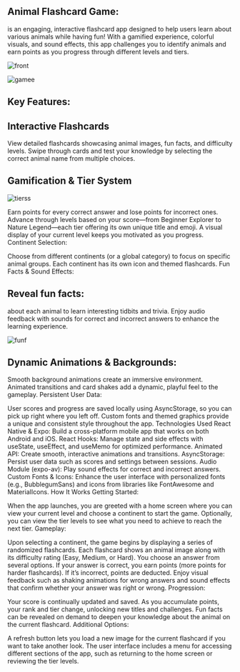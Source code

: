 ## Animal Flashcard Game:

is an engaging, interactive flashcard app designed to help users learn about various animals while having fun! With a gamified experience, colorful visuals, and sound effects, this app challenges you to identify animals and earn points as you progress through different levels and tiers.

![front](https://github.com/user-attachments/assets/d1a61d83-9f5e-47e0-b76e-907c274c6af8)

![gamee](https://github.com/user-attachments/assets/092f350d-d128-4984-bc29-94fcde78aa67)

## Key Features:

## Interactive Flashcards
View detailed flashcards showcasing animal images, fun facts, and difficulty levels.
Swipe through cards and test your knowledge by selecting the correct animal name from multiple choices.

## Gamification & Tier System

![tierss](https://github.com/user-attachments/assets/82f57513-d2be-442c-ab96-676e1e29312a)

Earn points for every correct answer and lose points for incorrect ones.
Advance through levels based on your score—from Beginner Explorer to Nature Legend—each tier offering its own unique title and emoji.
A visual display of your current level keeps you motivated as you progress.
Continent Selection:

Choose from different continents (or a global category) to focus on specific animal groups.
Each continent has its own icon and themed flashcards.
Fun Facts & Sound Effects:

## Reveal fun facts:

about each animal to learn interesting tidbits and trivia.
Enjoy audio feedback with sounds for correct and incorrect answers to enhance the learning experience.

![funf](https://github.com/user-attachments/assets/11b62e10-49ba-4417-9330-d9add6010b4c)


## Dynamic Animations & Backgrounds:

Smooth background animations create an immersive environment.
Animated transitions and card shakes add a dynamic, playful feel to the gameplay.
Persistent User Data:

User scores and progress are saved locally using AsyncStorage, so you can pick up right where you left off.
Custom fonts and themed graphics provide a unique and consistent style throughout the app.
Technologies Used
React Native & Expo: Build a cross-platform mobile app that works on both Android and iOS.
React Hooks: Manage state and side effects with useState, useEffect, and useMemo for optimized performance.
Animated API: Create smooth, interactive animations and transitions.
AsyncStorage: Persist user data such as scores and settings between sessions.
Audio Module (expo-av): Play sound effects for correct and incorrect answers.
Custom Fonts & Icons: Enhance the user interface with personalized fonts (e.g., BubblegumSans) and icons from libraries like FontAwesome and MaterialIcons.
How It Works
Getting Started:

When the app launches, you are greeted with a home screen where you can view your current level and choose a continent to start the game.
Optionally, you can view the tier levels to see what you need to achieve to reach the next tier.
Gameplay:

Upon selecting a continent, the game begins by displaying a series of randomized flashcards.
Each flashcard shows an animal image along with its difficulty rating (Easy, Medium, or Hard).
You choose an answer from several options. If your answer is correct, you earn points (more points for harder flashcards). If it’s incorrect, points are deducted.
Enjoy visual feedback such as shaking animations for wrong answers and sound effects that confirm whether your answer was right or wrong.
Progression:

Your score is continually updated and saved. As you accumulate points, your rank and tier change, unlocking new titles and challenges.
Fun facts can be revealed on demand to deepen your knowledge about the animal on the current flashcard.
Additional Options:

A refresh button lets you load a new image for the current flashcard if you want to take another look.
The user interface includes a menu for accessing different sections of the app, such as returning to the home screen or reviewing the tier levels.
